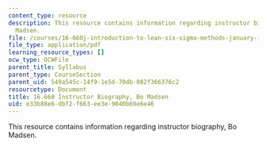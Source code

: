 ```yaml
---
content_type: resource
description: This resource contains information regarding instructor biography, Bo
  Madsen.
file: /courses/16-660j-introduction-to-lean-six-sigma-methods-january-iap-2012/e33b88e6dbf2f663ee3e9040b69e6e46_MIT16_660JIAP12_madsen.pdf
file_type: application/pdf
learning_resource_types: []
ocw_type: OCWFile
parent_title: Syllabus
parent_type: CourseSection
parent_uid: 549a545c-14f9-1e5d-70db-082f366376c2
resourcetype: Document
title: 16.660 Instructor Biography, Bo Madsen
uid: e33b88e6-dbf2-f663-ee3e-9040b69e6e46
---
```

This resource contains information regarding instructor biography, Bo Madsen.

